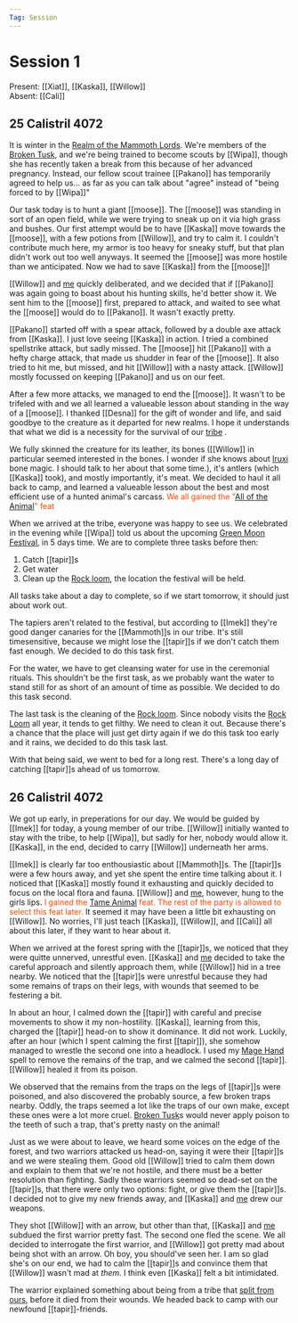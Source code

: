 ```yaml
---
Tag: Session
---
```

# Session 1
Present: [[Xiat]], [[Kaska]], [[Willow]]  
Absent: [[Cali]]  
## 25 Calistril 4072
It is winter in the [Realm of the Mammoth Lords](Realm-of-the-Mammoth-Lords). We're members of the [Broken Tusk](Broken-Tusk), and we're being trained to become scouts by [[Wipa]], though she has recently taken a break from this because of her advanced pregnancy. Instead, our fellow scout trainee [[Pakano]] has temporarily agreed to help us... as far as you can talk about "agree" instead of "being forced to by [[Wipa]]"

Our task today is to hunt a giant [[moose]]. The [[moose]] was standing in sort of an open field, while we were trying to sneak up on it via high grass and bushes. Our first attempt would be to have [[Kaska]] move towards the [[moose]], with a few potions from [[Willow]], and try to calm it. I couldn't contribute much here, my armor is too heavy for sneaky stuff, but that plan didn't work out too well anyways. It seemed the [[moose]] was more hostile than we anticipated. Now we had to save [[Kaska]] from the [[moose]]!

[[Willow]] and [me](Xiat) quickly deliberated, and we decided that if [[Pakano]] was again going to boast about his hunting skills, he'd better show it. We sent him to the [[moose]] first, prepared to attack, and waited to see what the [[moose]] would do to [[Pakano]]. It wasn't exactly pretty.

[[Pakano]] started off with a spear attack, followed by a double axe attack from [[Kaska]]. I just love seeing [[Kaska]] in action. I tried a combined spellstrike attack, but sadly missed. The [[moose]] hit [[Pakano]] with a hefty charge attack, that made us shudder in fear of the [[moose]]. It also tried to hit me, but missed, and hit [[Willow]] with a nasty attack. [[Willow]] mostly focussed on keeping [[Pakano]] and us on our feet.

After a few more attacks, we managed to end the [[moose]]. It wasn't to be trifeled with and we all learned a valueable lesson about standing in the way of a [[moose]]. I thanked [[Desna]] for the gift of wonder and life, and said goodbye to the creature as it departed for new realms. I hope it understands that what we did is a necessity for the survival of our [tribe](Broken-Tusk) .

We fully skinned the creature for its leather, its bones ([[Willow]] in particular seemed interested in the bones. I wonder if she knows about [Iruxi](Lizardfolk) bone magic. I should talk to her about that some time.), it's antlers (which [[Kaska]] took), and mostly importantly, it's meat. We decided to haul it all back to camp, and learned a valueable lesson about the best and most efficient use of a hunted animal's carcass. <font style="color:orangered">We all gained the "[All of the Animal](https://2e.aonprd.com/Feats.aspx?ID=3422)" feat</font>

When we arrived at the tribe, everyone was happy to see us. We celebrated in the evening while [[Wipa]] told us about the upcoming [Green Moon Festival](Green-Moon-Festival), in 5 days time. We are to complete three tasks before then:  

1. Catch [[tapir]]s 
2. Get water 
3. Clean up the [Rock loom](Rock-loom), the location the festival will be held.

All tasks take about a day to complete, so if we start tomorrow, it should just about work out. 

The tapiers aren't related to the festival, but according to [[Imek]] they're good danger canaries for the [[Mammoth]]s in our tribe. It's still timesensitive, because we might lose the [[tapir]]s if we don't catch them fast enough. We decided to do this task first. 

For the water, we have to get cleansing water for use in the ceremonial rituals. This shouldn't be the first task, as we probably want the water to stand still for as short of an amount of time as possible. We decided to do this task second.

The last task is the cleaning of the [Rock loom](Rock-loom). Since nobody visits the [Rock Loom](Rock-loom) all year, it tends to get filthy. We need to clean it out. Because there's a chance that the place will just get dirty again if we do this task too early and it rains, we decided to do this task last. 

With that being said, we went to bed for a long rest. There's a long day of catching [[tapir]]s ahead of us tomorrow.

## 26 Calistril 4072

We got up early, in preperations for our day. We would be guided by [[Imek]] for today, a young member of our tribe. [[Willow]] initially wanted to stay with the tribe, to help [[Wipa]], but sadly for her, nobody would allow it. [[Kaska]], in the end, decided to carry [[Willow]] underneath her arms.

 [[Imek]] is clearly far too enthousiastic about [[Mammoth]]s. The [[tapir]]s were a few hours away, and yet she spent the entire time talking about it. I noticed that [[Kaska]] mostly found it exhausting and quickly decided to focus on the local flora and fauna. [[Willow]] and [me](Xiat), however, hung to the girls lips. <font style="color:orangered">I gained the [Tame Animal](https://2e.aonprd.com/Feats.aspx?ID=3424) feat. The rest of the party is allowed to select this feat later.</font> It seemed it may have been a little bit exhausting on [[Willow]]. No worries, I'll just teach [[Kaska]], [[Willow]], and [[Cali]] all about this later, if they want to hear about it.

When we arrived at the forest spring with the [[tapir]]s, we noticed that they were quitte unnerved, unrestful even. [[Kaska]] and [me](Xiat) decided to take the careful approach and silently approach them, while [[Willow]] hid in a tree nearby. We noticed that the [[tapir]]s were unrestful because they had some remains of traps on their legs, with wounds that seemed to be festering a bit. 

In about an hour, I calmed down the [[tapir]] with careful and precise movements to show it my non-hostility. [[Kaska]], learning from this, charged the [[tapir]] head-on to show it dominance. It did not work. Luckily, after an hour (which I spent calming the first [[tapir]]), she somehow managed to wrestle the second one into a headlock. I used my [Mage Hand](Mage-Hand) spell to remove the remains of the trap, and we calmed the second [[tapir]]. [[Willow]] healed it from its poison. 

We observed that the remains from the traps on the legs of [[tapir]]s were poisoned, and also discovered the probably source, a few broken traps nearby. Oddly, the traps seemed a lot like the traps of our own make, except these ones were a lot more cruel. [Broken Tusk](Broken-Tusk)s would never apply poison to the teeth of such a trap, that's pretty nasty on the animal!

Just as we were about to leave, we heard some voices on the edge of the forest, and two warriors attacked us head-on, saying it were their [[tapir]]s and we were stealing them. Good old [[Willow]] tried to calm them down and explain to them that we're not hostile, and there must be a better resolution than fighting. Sadly these warriors seemed so dead-set on the [[tapir]]s, that there were only two options: fight, or give them the [[tapir]]s. I decided not to give my new friends away, and [[Kaska]] and [me](Xiat) drew our weapons. 

They shot [[Willow]] with an arrow, but other than that, [[Kaska]] and [me](Xiat) subdued the first warrior pretty fast. The second one fled the scene. We all decided to interrogate the first warrior, and [[Willow]] got pretty mad about being shot with an arrow. Oh boy, you should've seen her. I am so glad she's on our end, we had to calm the [[tapir]]s and convince them that [[Willow]] wasn't mad at _them_. I think even [[Kaska]] felt a bit intimidated. 

The warrior explained something about being from a tribe that [split from ours](The-Schism), before it died from their wounds. We headed back to camp with our newfound [[tapir]]-friends.